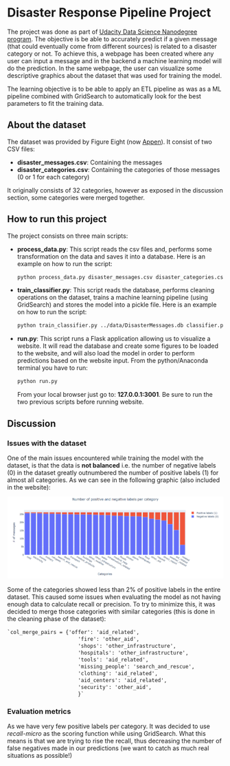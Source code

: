 # Disaster Response Pipeline Project

The project was done as part of [Udacity Data Science Nanodegree program](https://www.udacity.com/course/data-scientist-nanodegree--nd025). The objective is be able to accurately predict if a given message (that could eventually come from different sources) is related to a disaster category or not. To achieve this, a webpage has been created where any user can input a message and in the backend a machine learning model will do the prediction. In the same webpage, the user can visualize some descriptive graphics about the dataset that was used for training the model. 

The learning objective is to be able to apply an ETL pipeline as was as a ML pipeline combined with GridSearch to automatically look for the best parameters to fit the training data. 

## About the dataset

The dataset was provided by Figure Eight (now [Appen](https://appen.com/)). It consist of two CSV files: 

- **disaster_messages.csv**: Containing the messages 
- **disaster_categories.csv**: Containing the categories of those messages (0 or 1 for each category) 

It originally consists of 32 categories, however as exposed in the discussion section, some categories were merged together. 

## How to run this project

The project consists on three main scripts:

- **process_data.py**: This script reads the csv files and, performs some transformation on the data and saves it into a database. Here is an example on how to run the script: 

    ```bash
    python process_data.py disaster_messages.csv disaster_categories.csv DisasterResponse.db'
    ```
- **train_classifier.py**: This script reads the database, performs cleaning operations on the dataset, trains a machine learning pipeline (using GridSearch) and stores the model into a pickle file. Here is an example on how to run the script: 

    ```bash
    python train_classifier.py ../data/DisasterMessages.db classifier.pkl
    ``` 

- **run.py**: This script runs a Flask application allowing us to visualize a website. It will read the database and create some figures to be loaded to the website, and will also load the model in order to perform predictions based on the website input. From the python/Anaconda terminal you have to run:

    ```bash
    python run.py
    ``` 
  
    From your local browser just go to: **127.0.0.1:3001**. Be sure to run the two previous scripts before running website. 

## Discussion 

### Issues with the dataset 

One of the main issues encountered while training the model with the dataset, is that the data is **not balanced** i.e. the number of negative labels (0) in the dataset greatly outnumbered the number of positive labels (1) for almost all categories. As we can see in the following graphic (also included in the website):

![Image1](https://github.com/jagutier75/Disaster_Response_Pipeline/blob/master/images/Pos_neg_per_category.PNG)

Some of the categories showed less than 2% of positive labels in the entire dataset. This caused some issues when evaluating the model as not having enough data to calculate recall or precision. To try to minimize this, it was decided to merge those categories with similar categories (this is done in the cleaning phase of the dataset): 

    `col_merge_pairs = {'offer': 'aid_related',
                           'fire': 'other_aid',
                           'shops': 'other_infrastructure',
                           'hospitals': 'other_infrastructure',
                           'tools': 'aid_related',
                           'missing_people': 'search_and_rescue',
                           'clothing': 'aid_related',
                           'aid_centers': 'aid_related',
                           'security': 'other_aid',
                           }`

### Evaluation metrics

As we have very few positive labels per category. It was decided to use *recall-micro* as the scoring function while using GridSearch. What this means is that we are trying to rise the recall, thus decreasing the number of false negatives made in our predictions (we want to catch as much real situations as possible!)
